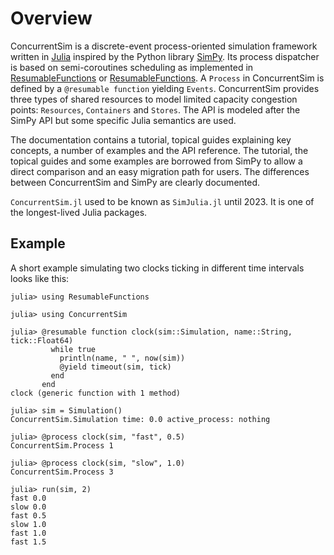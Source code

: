 # Overview

ConcurrentSim is a discrete-event process-oriented simulation framework written in [Julia](http://julialang.org/) inspired by the Python library [SimPy](https://simpy.readthedocs.io/). Its process dispatcher is based on semi-coroutines scheduling as implemented in [ResumableFunctions](https://github.com/JuliaDynamics/ResumableFunctions.jl) or [ResumableFunctions](https://github.com/JuliaDynamics/ResumableFunctions.jl.git). A `Process` in ConcurrentSim is defined by a `@resumable function` yielding `Events`. ConcurrentSim provides three types of shared resources to model limited capacity congestion points: `Resources`, `Containers` and `Stores`. The API is modeled after the SimPy API but some specific Julia semantics are used.

The documentation contains a tutorial, topical guides explaining key concepts, a number of examples and the API reference. The tutorial, the topical guides and some examples are borrowed from SimPy to allow a direct comparison and an easy migration path for users. The differences between ConcurrentSim and SimPy are clearly documented.

`ConcurrentSim.jl` used to be known as `SimJulia.jl` until 2023. It is one of the longest-lived Julia packages.

## Example

A short example simulating two clocks ticking in different time intervals looks like this:

```jldoctest
julia> using ResumableFunctions

julia> using ConcurrentSim

julia> @resumable function clock(sim::Simulation, name::String, tick::Float64)
         while true
           println(name, " ", now(sim))
           @yield timeout(sim, tick)
         end
       end
clock (generic function with 1 method)

julia> sim = Simulation()
ConcurrentSim.Simulation time: 0.0 active_process: nothing

julia> @process clock(sim, "fast", 0.5)
ConcurrentSim.Process 1

julia> @process clock(sim, "slow", 1.0)
ConcurrentSim.Process 3

julia> run(sim, 2)
fast 0.0
slow 0.0
fast 0.5
slow 1.0
fast 1.0
fast 1.5
```